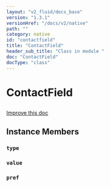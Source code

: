 ```yaml
---
layout: "v2_fluid/docs_base"
version: "1.3.1"
versionHref: "/docs/v2/native"
path: ""
category: native
id: "contactfield"
title: "ContactField"
header_sub_title: "Class in module "
doc: "ContactField"
docType: "class"
---
```









<h1 class="api-title">

  
  ContactField
  

  

  

</h1>

<a class="improve-v2-docs" href="http://github.com/driftyco/ionic-native/edit/master/-native/src/plugins/contacts.ts#L114">
  Improve this doc
</a>





<!-- decorators --><!-- @usage tag -->


<!-- @property tags -->


<!-- methods on the class -->

<h2>Instance Members</h2>

<div id="type"></div>

<h3>
  <code>type</code>
  

</h3>












<div id="value"></div>

<h3>
  <code>value</code>
  

</h3>












<div id="pref"></div>

<h3>
  <code>pref</code>
  

</h3>










<!-- related link --><!-- end content block -->


<!-- end body block -->

